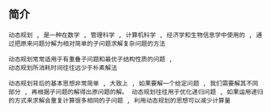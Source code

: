 ## 简介
    动态规划 , 是一种在数学 , 管理科学 , 计算机科学 , 经济学和生物信息学中使用的 , 通过把原来问题分解为相对简单的子问题求解复杂问题的方法

    动态规划常常适用于有重叠子问题和最优子结构性质的问题 ,
    动态规划所消耗时间往往远少于朴素解法

    动态规划背后的基本思想非常简单 , 大致上 , 如果要解一个给定问题 , 我们需要解其不同部分 , 再根据子问题的解得出原问题的解。 动态规划往往用于优化递归问题 , 如果运用递归的方式来求解会重复计算很多相同的子问题 , 利用动态规划的思想可以减少计算量